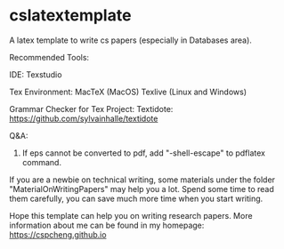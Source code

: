 # cslatextemplate
A latex template to write cs papers (especially in Databases area).

Recommended Tools:

IDE: 
Texstudio

Tex Environment:
MacTeX (MacOS)
Texlive (Linux and Windows)

Grammar Checker for Tex Project:
Textidote: https://github.com/sylvainhalle/textidote  

Q&A:
1. If eps cannot be converted to pdf, add "-shell-escape" to pdflatex command.

If you are a newbie on technical writing, some materials under the folder "MaterialOnWritingPapers" may help you a lot. Spend some time to read them carefully, you can save much more time when you start writing.


Hope this template can help you on writing research papers. More information about me can be found in my homepage: https://cspcheng.github.io

